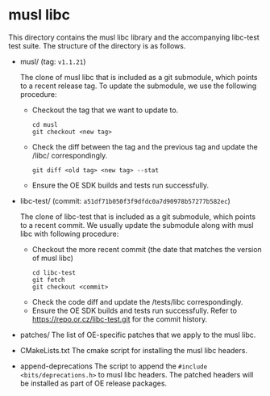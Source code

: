 musl libc
================

This directory contains the musl libc library and the accompanying libc-test test
suite. The structure of the directory is as follows.

- musl/ (tag: `v1.1.21`)

  The clone of musl libc that is included as a git submodule, which points to
  a recent release tag. To update the submodule, we use the following procedure:
  - Checkout the tag that we want to update to.
    ```
    cd musl
    git checkout <new tag>
    ```
  - Check the diff between the tag and the previous tag and update the <openenclave-root>/libc/ correspondingly.
    ```
    git diff <old tag> <new tag> --stat
    ```
  - Ensure the OE SDK builds and tests run successfully.

- libc-test/ (commit: `a51df71b050f3f9dfdc0a7d90978b57277b582ec`)

  The clone of libc-test that is included as a git submodule, which points to a recent
  commit. We usually update the submodule along with musl libc with following procedure:
  - Checkout the more recent commit (the date that matches the version of musl libc)
    ```
    cd libc-test
    git fetch
    git checkout <commit>
    ```
  - Check the code diff and update the <openenclave-root>/tests/libc correspondingly.
  - Ensure the OE SDK builds and tests run successfully.
  Refer to https://repo.or.cz/libc-test.git for the commit history.

- patches/
  The list of OE-specific patches that we apply to the musl libc.

- CMakeLists.txt
  The cmake script for installing the musl libc headers.

- append-deprecations
  The script to append the `#include <bits/deprecations.h>` to musl libc headers. The patched
  headers will be installed as part of OE release packages.
